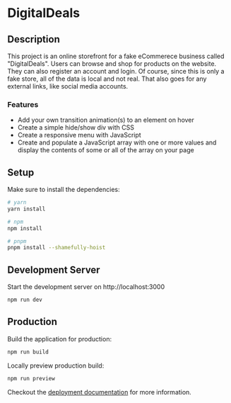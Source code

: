 # DigitalDeals

## Description

This project is an online storefront for a fake eCommerece business called "DigitalDeals". Users can browse and shop for products on the website. They can also register an account and login. Of course, since this is only a fake store, all of the data is local and not real. That also goes for any external links, like social media accounts.

### Features

- Add your own transition animation(s) to an element on hover
- Create a simple hide/show div with CSS
- Create a responsive menu with JavaScript
- Create and populate a JavaScript array with one or more values and display the contents of some or all of the array on your page

## Setup

Make sure to install the dependencies:

```bash
# yarn
yarn install

# npm
npm install

# pnpm
pnpm install --shamefully-hoist
```

## Development Server

Start the development server on http://localhost:3000

```bash
npm run dev
```

## Production

Build the application for production:

```bash
npm run build
```

Locally preview production build:

```bash
npm run preview
```

Checkout the [deployment documentation](https://v3.nuxtjs.org/guide/deploy/presets) for more information.
